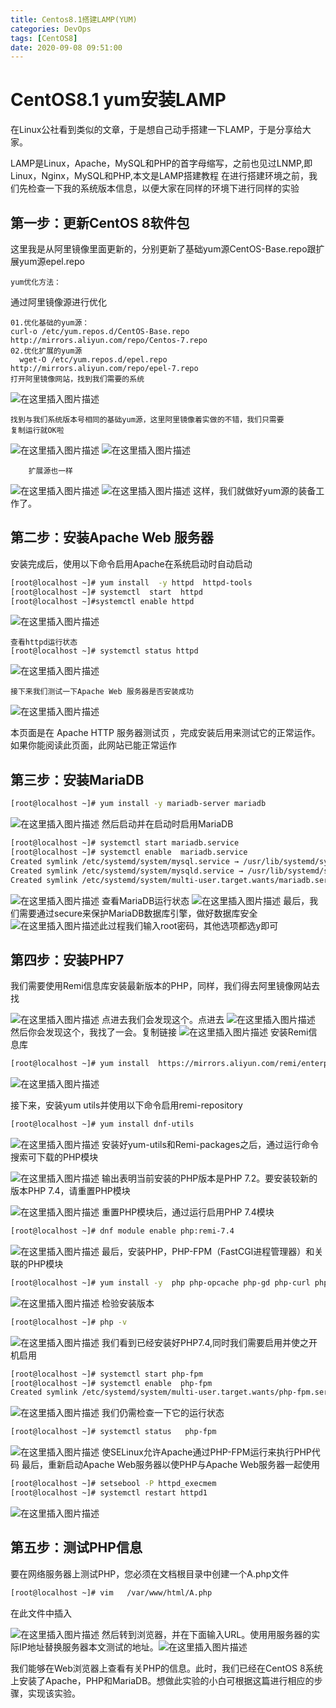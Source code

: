 ```yaml
---
title: Centos8.1搭建LAMP(YUM)
categories: DevOps
tags: [CentOS8]
date: 2020-09-08 09:51:00
---
```

# CentOS8.1 yum安装LAMP

在Linux公社看到类似的文章，于是想自己动手搭建一下LAMP，于是分享给大家。

LAMP是Linux，Apache，MySQL和PHP的首字母缩写，之前也见过LNMP,即Linux，Nginx，MySQL和PHP,本文是LAMP搭建教程
在进行搭建环境之前，我们先检查一下我的系统版本信息，以便大家在同样的环境下进行同样的实验

## 第一步：更新CentOS 8软件包

这里我是从阿里镜像里面更新的，分别更新了基础yum源CentOS-Base.repo跟扩展yum源epel.repo

```
yum优化方法：
```

通过阿里镜像源进行优化

```
01.优化基础的yum源：
curl-o /etc/yum.repos.d/CentOS-Base.repo http://mirrors.aliyun.com/repo/Centos-7.repo
02.优化扩展的yum源
  wget-O /etc/yum.repos.d/epel.repo http://mirrors.aliyun.com/repo/epel-7.repo
打开阿里镜像网站，找到我们需要的系统
```

![在这里插入图片描述](https://cdn.jsdelivr.net/gh/kococ/TYPECHO_IMG/2020022810551388.png)

```
找到与我们系统版本号相同的基础yum源，这里阿里镜像着实做的不错，我们只需要
复制运行就OK啦
```

![在这里插入图片描述](https://cdn.jsdelivr.net/gh/kococ/TYPECHO_IMG/mu77/20200228105130139.png)
![在这里插入图片描述](https://cdn.jsdelivr.net/gh/kococ/TYPECHO_IMG/mu77/20200228141544257.png)

```
	扩展源也一样

```

![在这里插入图片描述](https://cdn.jsdelivr.net/gh/kococ/TYPECHO_IMG/20200228110257592.png)
![在这里插入图片描述](https://cdn.jsdelivr.net/gh/kococ/TYPECHO_IMG/20200228141622432.png)
这样，我们就做好yum源的装备工作了。

## 第二步：安装Apache Web 服务器

安装完成后，使用以下命令启用Apache在系统启动时自动启动

```bash
[root@localhost ~]# yum install  -y httpd  httpd-tools
[root@localhost ~]# systemctl  start  httpd
[root@localhost ~]#systemctl enable httpd
```

![在这里插入图片描述](https://cdn.jsdelivr.net/gh/kococ/TYPECHO_IMG/20200228113943574.png)

```
查看httpd运行状态
[root@localhost ~]# systemctl status httpd
```

![在这里插入图片描述](https://cdn.jsdelivr.net/gh/kococ/TYPECHO_IMG/12320200228114827698.png)

```
接下来我们测试一下Apache Web 服务器是否安装成功
```

![在这里插入图片描述](https://cdn.jsdelivr.net/gh/kococ/TYPECHO_IMG/12320200228115823938.png)

本页面是在 Apache HTTP 服务器测试页 ，完成安装后用来测试它的正常运作。如果你能阅读此页面，此网站已能正常运作

## 第三步：安装MariaDB

```bash
[root@localhost ~]# yum install -y mariadb-server mariadb
```

![在这里插入图片描述](https://cdn.jsdelivr.net/gh/kococ/TYPECHO_IMG/12320200228120607740.png)
然后启动并在启动时启用MariaDB

```bash
[root@localhost ~]# systemctl start mariadb.service 
[root@localhost ~]# systemctl enable  mariadb.service 
Created symlink /etc/systemd/system/mysql.service → /usr/lib/systemd/system/mariadb.service.
Created symlink /etc/systemd/system/mysqld.service → /usr/lib/systemd/system/mariadb.service.
Created symlink /etc/systemd/system/multi-user.target.wants/mariadb.service → /usr/lib/systemd/system/mariadb.service.
```

![在这里插入图片描述](https://cdn.jsdelivr.net/gh/kococ/TYPECHO_IMG/12320200228120827924.png)
查看MariaDB运行状态
![在这里插入图片描述](https://cdn.jsdelivr.net/gh/kococ/TYPECHO_IMG/12320200228121000918.png)
最后，我们需要通过secure来保护MariaDB数据库引擎，做好数据库安全
![在这里插入图片描述](https://cdn.jsdelivr.net/gh/kococ/TYPECHO_IMG/1232020022812113467.png)此过程我们输入root密码，其他选项都选y即可

## 第四步：安装PHP7

我们需要使用Remi信息库安装最新版本的PHP，同样，我们得去阿里镜像网站去找

![在这里插入图片描述](https://cdn.jsdelivr.net/gh/kococ/TYPECHO_IMG/12320200228124929309.png)
点进去我们会发现这个。点进去
![在这里插入图片描述](https://cdn.jsdelivr.net/gh/kococ/TYPECHO_IMG/mu77202002281306132.png)
然后你会发现这个，我找了一会。复制链接
![在这里插入图片描述](https://cdn.jsdelivr.net/gh/kococ/TYPECHO_IMG/mu77/20200228130702645.png)
安装Remi信息库

```bash
[root@localhost ~]# yum install  https://mirrors.aliyun.com/remi/enterprise/remi-release-8.rpm
```

![在这里插入图片描述](https://cdn.jsdelivr.net/gh/kococ/TYPECHO_IMG/mu77/20200228130908594.png)

接下来，安装yum utils并使用以下命令启用remi-repository

```bash
[root@localhost ~]# yum install dnf-utils 
```

![在这里插入图片描述](https://cdn.jsdelivr.net/gh/kococ/TYPECHO_IMG/mu77/20200228131357269.png)
安装好yum-utils和Remi-packages之后，通过运行命令搜索可下载的PHP模块

![在这里插入图片描述](https://cdn.jsdelivr.net/gh/kococ/TYPECHO_IMG/mu77/20200228131741997.png)
输出表明当前安装的PHP版本是PHP 7.2。要安装较新的版本PHP 7.4，请重置PHP模块

![在这里插入图片描述](https://cdn.jsdelivr.net/gh/kococ/TYPECHO_IMG/mu77/20200228132820566.png)
重置PHP模块后，通过运行启用PHP 7.4模块

```bash
[root@localhost ~]# dnf module enable php:remi-7.4
```

![在这里插入图片描述](https://cdn.jsdelivr.net/gh/kococ/TYPECHO_IMG/mu77/20200228133101251.png)
最后，安装PHP，PHP-FPM（FastCGI进程管理器）和关联的PHP模块

```bash
[root@localhost ~]# yum install -y  php php-opcache php-gd php-curl php-mysqlnd
```

![在这里插入图片描述](https://cdn.jsdelivr.net/gh/kococ/TYPECHO_IMG/mu77/20200228133246911.png)
检验安装版本

```bash
[root@localhost ~]# php -v
```

![在这里插入图片描述](https://cdn.jsdelivr.net/gh/kococ/TYPECHO_IMG/mu77/20200228133430866.png)
我们看到已经安装好PHP7.4,同时我们需要启用并使之开机启用

```bash
[root@localhost ~]# systemctl start php-fpm
[root@localhost ~]# systemctl enable  php-fpm
Created symlink /etc/systemd/system/multi-user.target.wants/php-fpm.service → /usr/lib/systemd/system/php-fpm.service.12
```

![在这里插入图片描述](https://cdn.jsdelivr.net/gh/kococ/TYPECHO_IMG/mu77/20200228134001332.png)
我们仍需检查一下它的运行状态

```bash
[root@localhost ~]# systemctl status   php-fpm
```

![在这里插入图片描述](https://cdn.jsdelivr.net/gh/kococ/TYPECHO_IMG/mu77/20200228134136443.png)
使SELinux允许Apache通过PHP-FPM运行来执行PHP代码
最后，重新启动Apache Web服务器以使PHP与Apache Web服务器一起使用

```bash
[root@localhost ~]# setsebool -P httpd_execmem 
[root@localhost ~]# systemctl restart httpd1
```

![在这里插入图片描述](https://cdn.jsdelivr.net/gh/kococ/TYPECHO_IMG/mu77/20200228134327428.png)

## 第五步：测试PHP信息

要在网络服务器上测试PHP，您必须在文档根目录中创建一个A.php文件

```bash
[root@localhost ~]# vim   /var/www/html/A.php
```

在此文件中插入
<?php

phpinfo ();

?>
![在这里插入图片描述](https://cdn.jsdelivr.net/gh/kococ/TYPECHO_IMG/mu77/2020022813581788.png)
然后转到浏览器，并在下面输入URL。使用用服务器的实际IP地址替换服务器本文测试的地址。![在这里插入图片描述](https://cdn.jsdelivr.net/gh/kococ/TYPECHO_IMG/mu77/20200228140346635.png)

我们能够在Web浏览器上查看有关PHP的信息。此时，我们已经在CentOS 8系统上安装了Apache，PHP和MariaDB。想做此实验的小白可根据这篇进行相应的步骤，实现该实验。

